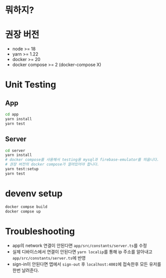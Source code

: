 # 뭐하지?

# 권장 버전
- node >= 18
- yarn >= 1.22
- docker >= 20
- docker compose >= 2 (docker-compose X)

# Unit Testing
## App
```sh
cd app
yarn install
yarn test
```
## Server
```sh
cd server
yarn install
# docker compose를 사용해서 testing용 mysql과 firebase-emulator를 띄웁니다.
# 권장 버전의 docker compose가 깔려있어야 합니다.
yarn test:setup
yarn test
```

# devenv setup
```sh
docker compse build
docker compse up
```

# Troubleshooting
- app의 network 연결이 안된다면 `app/src/constants/server.ts`를 수정
- 실제 디바이스에서 연결이 안된다면 `yarn localip`를 통해 ip 주소를 알아내고 `app/src/constants/server.ts`에 반영
- sign-in이 안된다면 앱에서 `sign-out` 후 `localhost:4001`에 접속한후 모든 유저를 한번 날려준다.
